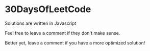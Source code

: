 # 30DaysOfLeetCode
Solutions are written in Javascript

Feel free to leave a comment if they don't make sense.

Better yet, leave a comment if you have a more optimized solution!
